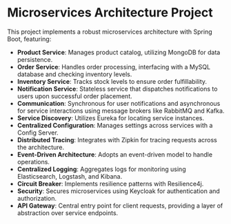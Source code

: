 # Microservices Architecture Project

This project implements a robust microservices architecture with Spring Boot, featuring:

- **Product Service**: Manages product catalog, utilizing MongoDB for data persistence.
- **Order Service**: Handles order processing, interfacing with a MySQL database and checking inventory levels.
- **Inventory Service**: Tracks stock levels to ensure order fulfillability.
- **Notification Service**: Stateless service that dispatches notifications to users upon successful order placement.
- **Communication**: Synchronous for user notifications and asynchronous for service interactions using message brokers like RabbitMQ and Kafka.
- **Service Discovery**: Utilizes Eureka for locating service instances.
- **Centralized Configuration**: Manages settings across services with a Config Server.
- **Distributed Tracing**: Integrates with Zipkin for tracing requests across the architecture.
- **Event-Driven Architecture**: Adopts an event-driven model to handle operations.
- **Centralized Logging**: Aggregates logs for monitoring using Elasticsearch, Logstash, and Kibana.
- **Circuit Breaker**: Implements resilience patterns with Resilience4j.
- **Security**: Secures microservices using Keycloak for authentication and authorization.
- **API Gateway**: Central entry point for client requests, providing a layer of abstraction over service endpoints.
